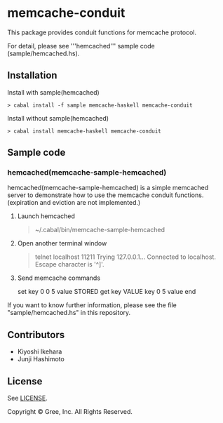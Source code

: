 memcache-conduit
================

This package provides conduit functions for memcache protocol.

For detail, please see '''hemcached''' sample code (sample/hemcached.hs).


Installation
------------

Install with sample(hemcached)

    > cabal install -f sample memcache-haskell memcache-conduit

Install without sample(hemcached)

    > cabal install memcache-haskell memcache-conduit

Sample code
-----------

### hemcached(memcache-sample-hemcached)

hemcached(memcache-sample-hemcached) is a simple memcached server to demonstrate how to use the memcache conduit functions.
(expiration and eviction are not implemented.)

1) Launch hemcached

    > ~/.cabal/bin/memcache-sample-hemcached

2) Open another terminal window

    > telnet localhost 11211
    Trying 127.0.0.1...
    Connected to localhost.
    Escape character is '^]'.

3) Send memcache commands

    set key 0 0 5
    value
    STORED
    get key
    VALUE key 0 5
    value
    end

If you want to know further information, please see the file "sample/hemcached.hs" in this repository.

## Contributors

* Kiyoshi Ikehara
* Junji Hashimoto

## License

See [LICENSE](LICENSE).

Copyright © Gree, Inc. All Rights Reserved.
